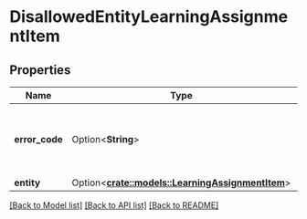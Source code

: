 # DisallowedEntityLearningAssignmentItem

## Properties

Name | Type | Description | Notes
------------ | ------------- | ------------- | -------------
**error_code** | Option<**String**> | The error code associated with this disallowed entity | [optional]
**entity** | Option<[**crate::models::LearningAssignmentItem**](LearningAssignmentItem.md)> |  | [optional]

[[Back to Model list]](../README.md#documentation-for-models) [[Back to API list]](../README.md#documentation-for-api-endpoints) [[Back to README]](../README.md)


